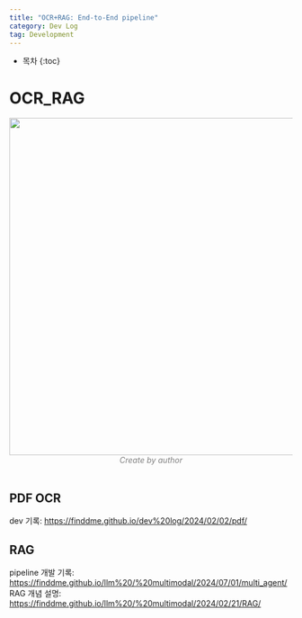 ```yaml
---
title: "OCR+RAG: End-to-End pipeline"
category: Dev Log
tag: Development
---
```








* 목차
{:toc}











# OCR_RAG

<center><img width="600" src="./img/example.gif"></center>
<center><em style="color:gray;">Create by author</em></center><br>

## PDF OCR

dev 기록: https://finddme.github.io/dev%20log/2024/02/02/pdf/

## RAG

pipeline 개발 기록: https://finddme.github.io/llm%20/%20multimodal/2024/07/01/multi_agent/
RAG 개념 설명: https://finddme.github.io/llm%20/%20multimodal/2024/02/21/RAG/
